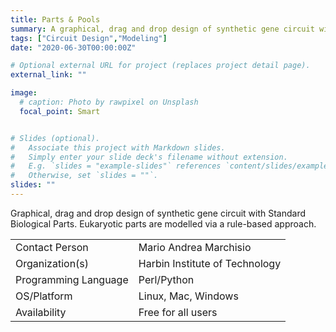 ```yaml
---
title: Parts & Pools
summary: A graphical, drag and drop design of synthetic gene circuit with Standard Biological Parts.
tags: ["Circuit Design","Modeling"]
date: "2020-06-30T00:00:00Z"

# Optional external URL for project (replaces project detail page).
external_link: ""

image:
  # caption: Photo by rawpixel on Unsplash
  focal_point: Smart


# Slides (optional).
#   Associate this project with Markdown slides.
#   Simply enter your slide deck's filename without extension.
#   E.g. `slides = "example-slides"` references `content/slides/example-slides.md`.
#   Otherwise, set `slides = ""`.
slides: ""
---
```


Graphical, drag and drop design of synthetic gene circuit with Standard Biological Parts. Eukaryotic parts are modelled via a rule-based approach.


| | |
| ---| ---|
| Contact Person | Mario Andrea Marchisio |
| Organization(s) | Harbin Institute of Technology |
| Programming Language | Perl/Python |
| OS/Platform | Linux, Mac, Windows |
| Availability | Free for all users |